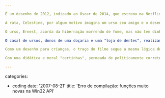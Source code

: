 ```yaml
---

É um desenho de 2012, indicado ao Oscar de 2014, que estreou na Netflix esse mês (2015). Falado em francês e dirigido por três pessoas, o filme parece possuir um maior poder de marketing do que de contar uma história diferente do que o velho clichê "eles vivem em mundos diferentes". Contudo, é bem desenhado, mantendo suas virtudes em seu toque artístico.

A rata, Celestine, por algum motivo imagina um urso seu amigo e o desenha. Ela gosta de desenhar, apesar de ser criada na sociedade de ratos onde vive para coletar dentes de pequenos ursos. Os dentes viram os dois dentes da frente dos ratos, sem os quais eles falam estranho e nem os próprios ratos entendem (apesar de sempre haver algum chato no grupo que afirma estar entendendo). Isso é engraçadinho.

O urso, Ernest, acorda da hibernação morrendo de fome, mas não tem dinheiro para comprar comida. Ele é músico, mas ninguém lhe dá valor. Perseguido pela polícia por vagabundear, acaba conhecendo sem querer Celestine e ambos viram amigos inseparáveis. Isso é sentimental.

O casal de ursos, donos de uma doçaria e uma "loja de dentes", realizam um mercado perfeito: de um lado os jovens ursos compram e comem doces ao final da aula (a escola fica do lado da doçaria), e assim perdem os dentes mais rapidamente, e por isso precisam ir à loja de dentes conseguir mais. Como eles conseguem tantos dentes não é muito bem explicado, mas dá a entender que os mesmos dentes que os ursinhos perdem são usados para os ursos adultos. Isso é de uma lógica infantil, mas estamos falando mesmo de um desenho infantil, em todos os seus detalhes, e por mais que ele tente permear o campo das ideias, no máximo vira uma apologia às ideias francesas sobre economia, não muito raro resumidas, incompletas e tendenciosas.

Como um desenho para crianças, o traço do filme segue a mesma lógica dos desenhos de Celestine, que vai melhorando com o tempo e que "surge" primeiro de um esboço em um papel branco. Contendo em sua lógica visual os traços de personalidade tanto da ratinha -- agitada -- quanto do urso -- lento e desengonçado --, o momento mais inspirado do longa é a perseguição da massa de policiais de ambos os mundos. Eu poderia dizer que a lógica do julgamento duplo também é interessante, mas não é. Maniqueísta ao máximo, resolve uma situação da forma mais preguiçosa possível, típico das animações em série da TV.

Com uma didática e moral "certinhas", permeada de politicamente correto e traços curiosos o suficiente para expressarmos um "aha", Ernest and Celestine é a típica aventura de Sessão da Tarde, em que não há nada para fazer e nada a esperar. Aproveite e faça umas pipocas ou, se estiver frio e/ou chovendo, bolinhos de chuva. Só não coloque muito açúcar.

---
```

categories:
- coding
date: '2007-08-21'
title: 'Erro de compilação: funções muito novas na Win32 API'
